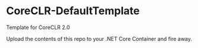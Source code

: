 # CoreCLR-DefaultTemplate
Template for CoreCLR 2.0

Upload the contents of this repo to your .NET Core Container and fire away.
